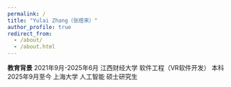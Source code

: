 ```yaml
---
permalink: /
title: "Yulai Zhang（张煜来）"
author_profile: true
redirect_from: 
  - /about/
  - /about.html
---
```


**教育背景**
2021年9月-2025年6月 江西财经大学 软件工程（VR软件开发） 本科  
2025年9月至今 上海大学 人工智能 硕士研究生  



